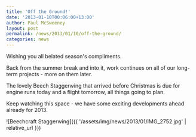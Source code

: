 ```yaml
---
title: 'Off the Ground!'
date: '2013-01-10T00:06:00+13:00'
author: Paul McSweeney
layout: post
permalink: /news/2013/01/10/off-the-ground/
categories: news
---
```


Wishing you all belated season's compliments.

Back from the summer break and into it, work continues on all of our long-term projects - more on them later. 

The lovely Beech Staggerwing that arrived before Christmas is due for engine runs today and a flight tomorrow, all things going to plan.

Keep watching this space - we have some exciting developments ahead already for 2013.

![Beechcraft Staggerwing]({{ '/assets/img/news/2013/01/IMG_2752.jpg' | relative_url }})
